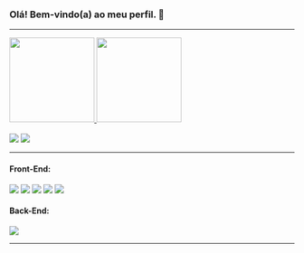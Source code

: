 ### Olá! Bem-vindo(a) ao meu perfil. 👋

<hr></hr>

<div style="display: inline_block">
  <a href="https://github.com/vinimorad">
  <img height="150em" src="https://github-readme-stats-sigma-five.vercel.app/api?username=vinimorad&show_icons=true&theme=dracula&include_all_commits=true&count_private=true"/>
   <img height="150em" src="https://github-readme-stats-sigma-five.vercel.app/api/top-langs/?username=vinimorad&layout=compact&langs_count=7&theme=tokyonight"/>
</div>
  
<div><br>
  <a href="https://www.instagram.com/vinimorad/" target="_blank"><img src="https://img.shields.io/badge/-Instagram-%23E4405F?style=for-the-badge&logo=instagram&logoColor=white"/></a>
  <a href="https://www.linkedin.com/in/vinimorad/" target="_blank"><img src="https://img.shields.io/badge/-LinkedIn-%230077B5?style=for-the-badge&logo=linkedin&logoColor=white"/></a>
</div>

<hr></hr>

<div>
  <h4 align="left">Front-End:</h4>
  <a href="https://github.com/vinimorad"><img src="https://img.shields.io/badge/HTML5-E34F26?style=for-the-badge&logo=html5&logoColor=white"/></a>
  <a href="https://github.com/vinimorad"><img src="https://img.shields.io/badge/CSS3-1572B6?style=for-the-badge&logo=css3&logoColor=white"/></a>
  <a href="https://github.com/vinimorad"><img src="https://img.shields.io/badge/JavaScript-323330?style=for-the-badge&logo=javascript&logoColor=F7DF1E"/></a>
  <a href="https://github.com/vinimorad"><img src="https://img.shields.io/badge/react%20-%2320232a.svg?&style=for-the-badge&logo=react&logoColor=%2361DAFB"/></a>
  <a href="https://github.com/vinimorad"><img src="https://img.shields.io/npm/types/typescript?label=%20%20%20&logo=typescript&logoColor=%23F2F2F2&style=for-the-badge"/></a>
</div>

<div>
  <h4 align="left">Back-End:</h4>
  <a href="https://github.com/vinimorad"><img src="https://img.shields.io/badge/Node-339933?style=for-the-badge&logo=node.js&logoColor=white"/></a>
</div>

<hr></hr>













